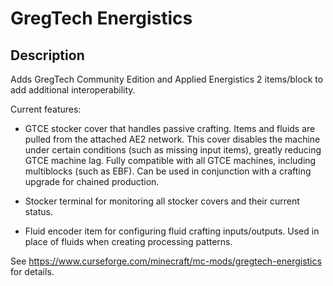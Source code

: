 # GregTech Energistics

## Description
Adds GregTech Community Edition and Applied Energistics 2 items/block to add additional interoperability.



Current features:
* GTCE stocker cover that handles passive crafting. Items and fluids are pulled from the attached AE2 network. This cover disables the machine under certain conditions (such as missing input items), greatly reducing GTCE machine lag. Fully compatible with all GTCE machines, including multiblocks (such as EBF). Can be used in conjunction with a crafting upgrade for chained production.

* Stocker terminal for monitoring all stocker covers and their current status.

* Fluid encoder item for configuring fluid crafting inputs/outputs. Used in place of fluids when creating processing patterns.

See https://www.curseforge.com/minecraft/mc-mods/gregtech-energistics for details.
